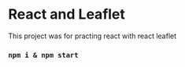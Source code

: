# React and Leaflet
This project was for practing react with react leaflet

### `npm i & npm start`

